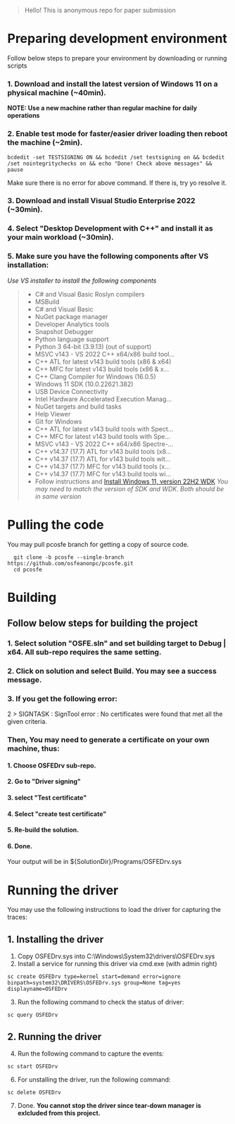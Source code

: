 > Hello!
This is anonymous repo for paper submission


# Preparing development environment
Follow below steps to prepare your environment by downloading or running scripts

### 1. Download and install the latest version of Windows 11 on a physical machine (~40min).
**NOTE: Use a new machine rather than regular machine for daily operations**
### 2. Enable test mode for faster/easier driver loading then reboot the machine (~2min).
```
bcdedit -set TESTSIGNING ON && bcdedit /set testsigning on && bcdedit /set nointegritychecks on && echo "Done! Check above messages" && pause
```
Make sure there is no error for above command. If there is, try yo resolve it.
### 3. Download and install Visual Studio Enterprise 2022 (~30min).
### 4. Select "Desktop Development with C++" and install it as your main workload (~30min).
### 5. Make sure you have the following components after VS installation:
*Use VS installer to install the following components*
 > * C# and Visual Basic Roslyn compilers
 > * MSBuild
 > * C# and Visual Basic
 > * NuGet package manager
 > * Developer Analytics tools
 > * Snapshot Debugger
 > * Python language support
 > * Python 3 64-bit (3.9.13) (out of support)
 > * MSVC v143 - VS 2022 C++ x64/x86 build tool...
 > * C++ ATL for latest v143 build tools (x86 & x64)
 > * C++ MFC for latest v143 build tools (x86 & x...
 > * C++ Clang Compiler for Windows (16.0.5)
 > * Windows 11 SDK (10.0.22621.382)
 > * USB Device Connectivity
 > * Intel Hardware Accelerated Execution Manag...
 > * NuGet targets and build tasks
 > * Help Viewer
 > * Git for Windows
 > * C++ ATL for latest v143 build tools with Spect...
 > * C++ MFC for latest v143 build tools with Spe...
 > * MSVC v143 - VS 2022 C++ x64/x86 Spectre-...
 > * C++ v14.37 (17.7) ATL for v143 build tools (x8...
 > * C++ v14.37 (17.7) ATL for v143 build tools wit...
 > * C++ v14.37 (17.7) MFC for v143 build tools (x...
 > * C++ v14.37 (17.7) MFC for v143 build tools wi...
 > * Follow instructions and [Install Windows 11, version 22H2 WDK](https://learn.microsoft.com/en-us/windows-hardware/drivers/download-the-wdk)
  *You may need to match the version of SDK and WDK. Both should be in same version*

# Pulling the code
You may pull pcosfe branch for getting a copy of source code.
```
  git clone -b pcosfe --single-branch https://github.com/osfeanonpc/pcosfe.git
  cd pcosfe
```

# Building
## Follow below steps for building the project
### 1. Select solution "OSFE.sln" and set building target to Debug | x64. All sub-repo requires the same setting.
### 2. Click on solution and select Build. You may see a success message.
### 3. If you get the following error:
2 > SIGNTASK : SignTool error : No certificates were found that met all the given criteria.
###   Then, You may need to generate a certificate on your own machine, thus:
#### 1. Choose OSFEDrv sub-repo.
#### 2. Go to "Driver signing"
#### 3. select "Test certificate"
#### 4. Select "create test certificate"
#### 5. Re-build the solution.
#### 6. Done.

Your output will be in ${SolutionDir}/Programs/OSFEDrv.sys

# Running the driver
You may use the following instructions to load the driver for capturing the traces:
## 1. Installing the driver
1. Copy OSFEDrv.sys into C:\Windows\System32\drivers\OSFEDrv.sys
2. Install a service for running this driver via cmd.exe (with admin right)
```
sc create OSFEDrv type=kernel start=demand error=ignore binpath=system32\DRIVERS\OSFEDrv.sys group=None tag=yes displayname=OSFEDrv
```
3. Run the following command to check the status of driver:
```
sc query OSFEDrv
```
## 2. Running the driver
4. Run the following command to capture the events:
```
sc start OSFEDrv
```
6. For unstalling the driver, run the following command:
```
sc delete OSFEDrv
```
7. Done.
**You cannot stop the driver since tear-down manager is exlcluded from this project.**
